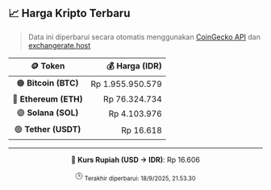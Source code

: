 

<!-- HARGA_KRIPTO -->
## 📈 Harga Kripto Terbaru

> Data ini diperbarui secara otomatis menggunakan [CoinGecko API](https://www.coingecko.com/) dan [exchangerate.host](https://exchangerate.host/)

<div align="center">

| 🪙 Token | 💰 Harga (IDR) |
|:------:|---------------:|
| 🟠 **Bitcoin (BTC)**   | Rp 1.955.950.579 |
| 🔵 **Ethereum (ETH)**  | Rp 76.324.734 |
| 🟣 **Solana (SOL)**    | Rp 4.103.976 |
| 🟢 **Tether (USDT)**   | Rp 16.618 |

---

💱 **Kurs Rupiah (USD → IDR)**: Rp 16.606

🕒 <sub>Terakhir diperbarui: 18/9/2025, 21.53.30</sub>

</div>
<!-- /HARGA_KRIPTO -->